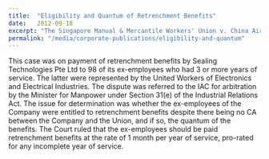 ```yaml
---
title:  "Eligibility and Quantum of Retrenchment Benefits"
date:   2012-09-18
excerpt: "The Singapore Manual & Mercantile Workers' Union v. China Airlines Limited: The Court rhas been adjourned to a date to be fixed."
permalink: "/media/corporate-publications/eligibility-and-quantum"
---
```

This case was on payment of retrenchment benefits by Sealing Technologies Pte Ltd to 98 of its ex-employees who had 3 or more years of service. The latter were represented by the United Workers of Electronics and Electrical Industries. The dispute was referred to the IAC for arbitration by the Minister for Manpower under Section 31(e) of the Industrial Relations Act. The issue for determination was whether the ex-employees of the Company were entitled to retrenchment benefits despite there being no CA between the Company and the Union, and if so, the quantum of the benefits. The Court ruled that the ex-employees should be paid retrenchment benefits at the rate of 1 month per year of service, pro-rated for any incomplete year of service.